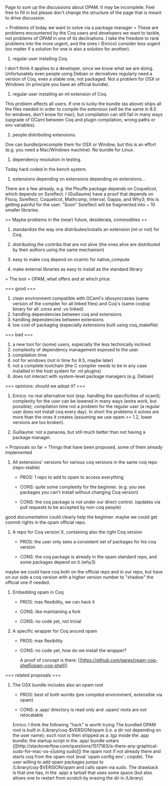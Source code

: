 Page to sum up the discussions about OPAM.  It may be incomplete.  Feel free to fill in but please don't change the structure of the page that is meant to drive discussion.

= Problems of today we want to solve via a package manager =
These are problems encountered by the Coq users and developers we want to tackle, not problems of OPAM in one of its declinations.
I take the freedom to rank problems into the more urgent, and the ones I (Enrico) consider less urgent (no matter if a solution for one is also a solution for another).

 1. regular user installing Coq.

   I don't think it applies to a developer, since we know what we are doing.  Unfortunately even people using Debian or derivatives regularly need a version of Coq, even a stable one, not packaged. Not a problem for OSX or Windows (in principle you have an official bundle).

 1. regular user installing an ml extension of Coq.  

   This problem affects all users.  If one is lucky the bundle (as above) ships all the files needed in order to compile the extension (will be the same in 8.5 for windows, don't know for mac), but compilation can still fail in many ways (upgrade of OCaml between Coq and plugin compilation, wrong paths or env variables).

 1. people distributing extensions.  

   One can bundle/precompile them for OSX or Window, but this is an effort (e.g. you need a Mac/Windows machine).  No bundle for Linux.

 1. dependency resolution in testing.

   Today hard coded in the bench system.

 1. extensions depending on extensions depending on extensions...

   There are a few already, e.g. the Plouffe package depends on Coquelicot, which depends on Ssreflect. I (Guillaume) have a proof that depends on Flocq, Ssreflect, Coquelicot, Mathcomp, Interval, Gappa, and Why3; this is getting painful for the user. "Soon" Ssreflect will be fragmented into ~ 10 smaller libraries.

== Maybe problems in the (near) future, desiderata, commodities ==

 1. standardize the way one distributes/installs an extension (ml or not) for Coq.

 1. distributing the contribs that are not alive (the ones alive are distributed by their authors using the same mechanism)

 1. easy to make coq depend on ocamlc for native_compute

 1. make external libraries as easy to install as the standard library

= The tool =
OPAM, what offers and at which price.  

=== good ===

 1. clean environment compatible with OCaml's idiosyncrasies (same version of the compiler for all linked files) and Coq's (same coqtop binary for all .cmxs and .vo linked)
 1. handling dependencies between coq and extensions
 1. handling dependencies between extensions
 1. low cost of packaging (especially extensions built using coq_makefile)

=== bad ===
 
 1. a new tool for (some) users, especially the less technically inclined
 1. complexity of dependency management exposed to the user
 1. compilation time
 1. not for windows (not in time for 8.5, maybe later)
 1. not a complete toolchain (the C compiler needs to be in any case installed in the host system for .ml plugins)
 1. does not interact with system-level package managers (e.g. Debian)

=== opinions: should we adopt it? ===

 1. Enrico: no real alternative tool (esp. handling the specificities of ocaml); complexity for the user can be lowered in many ways (extra work, but possible); compilation time not a problem for the regular user (a regular user does not install coq every day).  In short the problems it solves are more than the ones it creates (assuming we use opam >= 1.2, lower versions are too broken).

 1. Guillaume: not a panacea, but still much better than not having a package manager.

= Proposals so far =
Things that have been proposed, some of them already implemented

 1. All extensions' versions for various coq versions in the same coq repo (repo-stable)

    * PROS: 1 repo to add to opam to access everything

    * CONS: quite some complexity for the beginner.  (e.g. you see packages you can't install without changing Coq version)

    * CONS: the coq package is not under our direct control.  (updates via pull requests to be accepted by non-coq people)

 good documentation could clearly help the beginner.  maybe we could get commit rights in the opam official repo.

 1. A repo for Coq version X, containing also the right Coq version

    * PROS: the user only sees a consistent set of packages for his coq version

    * CONS: the coq package is already in the opam standard repo, and some packages depend on it (why3)

 maybe we could have coq both on the official repo and in our repo, but have on our side a coq version with a higher version number to "shadow" the official one if needed.

 1. Embedding opam in Coq

    * PROS: max flexibility, we can hack it

    * CONS: like maintaining a fork

    * CONS: no code yet, not trivial

 1. A specific wrapper for Coq around opam

    * PROS: max flexibility

    * CONS: no code yet, how do we install the wrapper?

      A proof of concept is there: [[https://github.com/gares/opam-coq-shell|opam-coq-shell]]

=== related proposals ===

 1. The OSX bundle includes also an opam root

    * PROS: best of both worlds (pre compiled environment, extensible via opam)
 
    * CONS: a .app/ directory is read only and .opam/ roots are not relocatable

    Enrico: I think the following "hack" is worth trying  The bundled OPAM root is built in /Library/coq-$VERSION/opam (i.e. a dir not depending on the user name); such root is then shipped as a .tgz inside the .app bundle; the startup script in the .app/ bundle untars ([[http://stackoverflow.com/questions/1517183/is-there-any-graphical-sudo-for-mac-os-x|using sudo]]) the opam root if not already there and starts coq from the opam root (eval `opam config env`; coqide).  The user willing to add opam packages jumps to /Library/coq-$VERSION/opam and calls opam via sudo.  The drawback is that one has, in the .app/ a tarball that uses some space (but also allows one to restart from scratch by erasing the dir in /Library).
